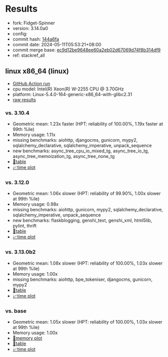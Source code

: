 # Results

- fork: Fidget-Spinner
- version: 3.14.0a0
- config: 
- commit hash: [144a6fa](https://github.com/Fidget%2dSpinner/cpython/commit/144a6fa)
- commit date: 2024-05-11T05:53:21+08:00
- commit merge base: [ec9d12be9648ee60a2eb02d67069d74f8b314df9](https://github.com/Fidget%2dSpinner/cpython/commit/ec9d12be9648ee60a2eb02d67069d74f8b314df9)
- ref: stackref_all

## linux x86_64 (linux)

- [GitHub Action run](https://github.com/faster-cpython/benchmarking/actions/runs/9037471968)
- cpu model: Intel(R) Xeon(R) W-2255 CPU @ 3.70GHz
- platform: Linux-5.4.0-164-generic-x86_64-with-glibc2.31
- [raw results](bm-20240511-linux-x86_64-Fidget%252dSpinner-stackref_all-3.14.0a0-144a6fa.json)

### vs. 3.10.4

- Geometric mean: 1.23x faster (HPT: reliability of 100.00%, 1.19x faster at 99th %ile)
- Memory usage: 1.11x
- missing benchmarks: aiohttp, djangocms, gunicorn, mypy2, sqlalchemy_declarative, sqlalchemy_imperative, unpack_sequence
- new benchmarks: async_tree_cpu_io_mixed_tg, async_tree_io_tg, async_tree_memoization_tg, async_tree_none_tg
- [📄table](bm-20240511-linux-x86_64-Fidget%252dSpinner-stackref_all-3.14.0a0-144a6fa-vs-3.10.4.md)
- [📈time plot](bm-20240511-linux-x86_64-Fidget%252dSpinner-stackref_all-3.14.0a0-144a6fa-vs-3.10.4.svg)

### vs. 3.12.0

- Geometric mean: 1.06x slower (HPT: reliability of 99.90%, 1.00x slower at 99th %ile)
- Memory usage: 0.98x
- missing benchmarks: aiohttp, gunicorn, mypy2, sqlalchemy_declarative, sqlalchemy_imperative, unpack_sequence
- new benchmarks: flaskblogging, genshi_text, genshi_xml, html5lib, pylint, thrift
- [📄table](bm-20240511-linux-x86_64-Fidget%252dSpinner-stackref_all-3.14.0a0-144a6fa-vs-3.12.0.md)
- [📈time plot](bm-20240511-linux-x86_64-Fidget%252dSpinner-stackref_all-3.14.0a0-144a6fa-vs-3.12.0.svg)

### vs. 3.13.0b2

- Geometric mean: 1.08x slower (HPT: reliability of 100.00%, 1.03x slower at 99th %ile)
- Memory usage: 1.00x
- missing benchmarks: aiohttp, bpe_tokeniser, djangocms, gunicorn, mypy2
- [📄table](bm-20240511-linux-x86_64-Fidget%252dSpinner-stackref_all-3.14.0a0-144a6fa-vs-3.13.0b2.md)
- [📈time plot](bm-20240511-linux-x86_64-Fidget%252dSpinner-stackref_all-3.14.0a0-144a6fa-vs-3.13.0b2.svg)

### vs. base

- Geometric mean: 1.05x slower (HPT: reliability of 100.00%, 1.03x slower at 99th %ile)
- Memory usage: 1.00x
- [🧠memory plot](bm-20240511-linux-x86_64-Fidget%252dSpinner-stackref_all-3.14.0a0-144a6fa-vs-base-mem.svg)
- [📄table](bm-20240511-linux-x86_64-Fidget%252dSpinner-stackref_all-3.14.0a0-144a6fa-vs-base.md)
- [📈time plot](bm-20240511-linux-x86_64-Fidget%252dSpinner-stackref_all-3.14.0a0-144a6fa-vs-base.svg)

